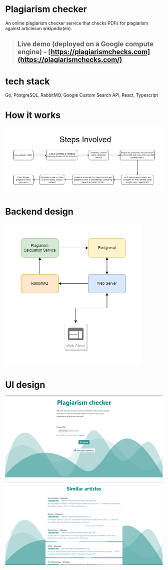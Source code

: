 # Plagiarism checker

An online plagiarism checker service that checks PDFs for plagiarism against articleson wikipedia(en).

> ## Live demo (deployed on a Google compute engine) - [https://plagiarismchecks.com](https://plagiarismchecks.com/)

# tech stack
Go, PostgreSQL, RabbitMQ, Google Custom Search API, React, Typescript

# How it works

![process](./assets/process.png)

# Backend design

![infra](./assets/infra.png)

# UI design

![s1](./assets/desktop%20home.png)

![s2](./assets/desktop%20jobs.png)
